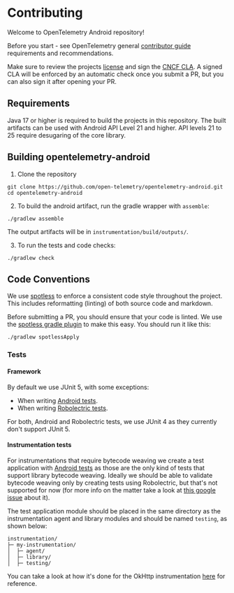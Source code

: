 # Contributing

Welcome to OpenTelemetry Android repository!

Before you start - see OpenTelemetry general
[contributor guide](https://github.com/open-telemetry/community/tree/main/guides/contributor)
requirements and recommendations.

Make sure to review the projects [license](LICENSE) and sign the
[CNCF CLA](https://identity.linuxfoundation.org/projects/cncf). A signed CLA will be enforced by an
automatic check once you submit a PR, but you can also sign it after opening your PR.

## Requirements

Java 17 or higher is required to build the projects in this repository.
The built artifacts can be used with Android API Level 21 and higher.
API levels 21 to 25 require desugaring of the core library.

## Building opentelemetry-android

1. Clone the repository

```
git clone https://github.com/open-telemetry/opentelemetry-android.git
cd opentelemetry-android
```

2. To build the android artifact, run the gradle wrapper with `assemble`:

```
./gradlew assemble
```

The output artifacts will be in `instrumentation/build/outputs/`.

3. To run the tests and code checks:

```
./gradlew check
```

## Code Conventions

We use [spotless](https://github.com/diffplug/spotless) to enforce a consistent code style
throughout the project. This includes reformatting (linting) of both source code and markdown.

Before submitting a PR, you should ensure that your code is linted. We use the
[spotless gradle plugin](https://github.com/diffplug/spotless/tree/main/plugin-gradle) to
make this easy. You should run it like this:

```
./gradlew spotlessApply
```

### Tests

#### Framework

By default we use JUnit 5, with some exceptions:

- When writing [Android tests](https://developer.android.com/training/testing/instrumented-tests).
- When writing [Robolectric tests](https://robolectric.org/).

For both, Android and Robolectric tests, we use JUnit 4 as they currently don't support JUnit 5.

#### Instrumentation tests

For instrumentations that require bytecode weaving we create a test application
with [Android tests](https://developer.android.com/training/testing/instrumented-tests) as those are
the only kind of tests that
support library bytecode weaving. Ideally we should be able to validate bytecode weaving only by
creating tests using Robolectric, but that's not supported for now (for more info on the matter take
a look at [this google issue](https://issuetracker.google.com/issues/249940660) about it).

The test application module should be placed in the same directory as the instrumentation agent and
library modules and should be named `testing`, as shown below:

```text
instrumentation/
├─ my-instrumentation/
│  ├─ agent/
│  ├─ library/
│  ├─ testing/
```

You can take a look at how it's done for the OkHttp
instrumentation [here](instrumentation/okhttp) for reference.
